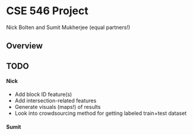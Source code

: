 CSE 546 Project
===============

Nick Bolten and Sumit Mukherjee (equal partners!)

## Overview

## TODO

#### Nick

* Add block ID feature(s)
* Add intersection-related features
* Generate visuals (maps!) of results
* Look into crowdsourcing method for getting labeled train+test dataset

#### Sumit
